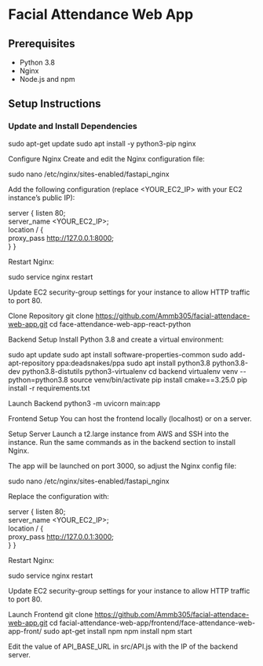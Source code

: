 # Facial Attendance Web App

## Prerequisites
- Python 3.8
- Nginx
- Node.js and npm

## Setup Instructions

### Update and Install Dependencies

sudo apt-get update
sudo apt install -y python3-pip nginx

Configure Nginx
Create and edit the Nginx configuration file:

sudo nano /etc/nginx/sites-enabled/fastapi_nginx

Add the following configuration (replace <YOUR_EC2_IP> with your EC2 instance’s public IP):

server {
    listen 80;   
    server_name <YOUR_EC2_IP>;    
    location / {        
        proxy_pass http://127.0.0.1:8000;    
    }
}

Restart Nginx:

sudo service nginx restart

Update EC2 security-group settings for your instance to allow HTTP traffic to port 80.

Clone Repository
git clone https://github.com/Ammb305/facial-attendace-web-app.git
cd face-attendance-web-app-react-python

Backend Setup
Install Python 3.8 and create a virtual environment:

sudo apt update
sudo apt install software-properties-common
sudo add-apt-repository ppa:deadsnakes/ppa
sudo apt install python3.8 python3.8-dev python3.8-distutils python3-virtualenv
cd backend
virtualenv venv --python=python3.8
source venv/bin/activate
pip install cmake==3.25.0
pip install -r requirements.txt

Launch Backend
python3 -m uvicorn main:app

Frontend Setup
You can host the frontend locally (localhost) or on a server.

Setup Server
Launch a t2.large instance from AWS and SSH into the instance. Run the same commands as in the backend section to install Nginx.

The app will be launched on port 3000, so adjust the Nginx config file:

sudo nano /etc/nginx/sites-enabled/fastapi_nginx

Replace the configuration with:

server {
    listen 80;   
    server_name <YOUR_EC2_IP>;    
    location / {        
        proxy_pass http://127.0.0.1:3000;    
    }
}

Restart Nginx:

sudo service nginx restart

Update EC2 security-group settings for your instance to allow HTTP traffic to port 80.

Launch Frontend
git clone https://github.com/Ammb305/facial-attendace-web-app.git
cd facial-attendance-web-app/frontend/face-attendance-web-app-front/
sudo apt-get install npm
npm install
npm start

Edit the value of API_BASE_URL in src/API.js with the IP of the backend server.


